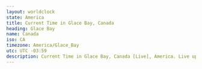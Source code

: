 ```yaml
---
layout: worldclock
state: America
title: Current Time in Glace Bay, Canada
heading: Glace Bay
name: Canada
iso: CA
timezone: America/Glace_Bay
utc: UTC -03:59
description: Current Time in Glace Bay, Canada [Live], America. Live update now time in Glace Bay, timezone America/Glace_Bay, UTC -03:59, Country ISO code & Current Local Time.
---
```


